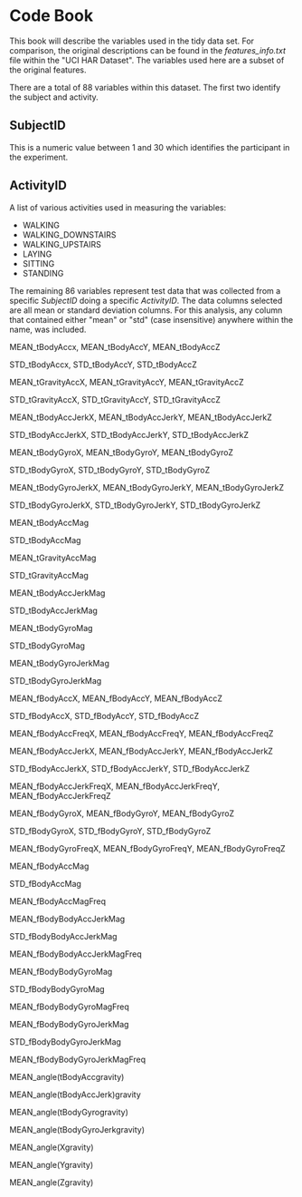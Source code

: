 # **Code Book** #

This book will describe the variables used in the tidy data set. For comparison, the original descriptions can be found in the *features_info.txt* file within the "UCI HAR Dataset". The variables used here are a subset of the original features. 

There are a total of 88 variables within this dataset. The first two identify the subject and activity. 

## SubjectID 
This is a numeric value between 1 and 30 which identifies the participant in the experiment. 

## ActivityID 
 A list of various activities used in measuring the variables:
- WALKING
- WALKING_DOWNSTAIRS
- WALKING_UPSTAIRS
- LAYING
- SITTING
- STANDING

The remaining 86 variables represent test data that was collected from a specific *SubjectID* doing a specific *ActivityID*. The data columns selected are all mean or standard deviation columns. For this analysis, any column that contained either "mean" or "std" (case insensitive) anywhere within the name, was included. 

MEAN_tBodyAccx, MEAN_tBodyAccY, MEAN_tBodyAccZ

STD_tBodyAccx, STD_tBodyAccY, STD_tBodyAccZ

MEAN_tGravityAccX, MEAN_tGravityAccY, MEAN_tGravityAccZ

STD_tGravityAccX, STD_tGravityAccY, STD_tGravityAccZ

MEAN_tBodyAccJerkX, MEAN_tBodyAccJerkY, MEAN_tBodyAccJerkZ

STD_tBodyAccJerkX, STD_tBodyAccJerkY, STD_tBodyAccJerkZ

MEAN_tBodyGyroX, MEAN_tBodyGyroY, MEAN_tBodyGyroZ

STD_tBodyGyroX, STD_tBodyGyroY, STD_tBodyGyroZ

MEAN_tBodyGyroJerkX, MEAN_tBodyGyroJerkY, MEAN_tBodyGyroJerkZ

STD_tBodyGyroJerkX, STD_tBodyGyroJerkY, STD_tBodyGyroJerkZ

MEAN_tBodyAccMag

STD_tBodyAccMag

MEAN_tGravityAccMag

STD_tGravityAccMag

MEAN_tBodyAccJerkMag

STD_tBodyAccJerkMag

MEAN_tBodyGyroMag

STD_tBodyGyroMag

MEAN_tBodyGyroJerkMag

STD_tBodyGyroJerkMag

MEAN_fBodyAccX, MEAN_fBodyAccY, MEAN_fBodyAccZ

STD_fBodyAccX, STD_fBodyAccY, STD_fBodyAccZ

MEAN_fBodyAccFreqX, MEAN_fBodyAccFreqY, MEAN_fBodyAccFreqZ

MEAN_fBodyAccJerkX, MEAN_fBodyAccJerkY, MEAN_fBodyAccJerkZ

STD_fBodyAccJerkX, STD_fBodyAccJerkY, STD_fBodyAccJerkZ

MEAN_fBodyAccJerkFreqX, MEAN_fBodyAccJerkFreqY, MEAN_fBodyAccJerkFreqZ

MEAN_fBodyGyroX, MEAN_fBodyGyroY, MEAN_fBodyGyroZ

STD_fBodyGyroX, STD_fBodyGyroY, STD_fBodyGyroZ

MEAN_fBodyGyroFreqX, MEAN_fBodyGyroFreqY, MEAN_fBodyGyroFreqZ

MEAN_fBodyAccMag

STD_fBodyAccMag

MEAN_fBodyAccMagFreq

MEAN_fBodyBodyAccJerkMag

STD_fBodyBodyAccJerkMag

MEAN_fBodyBodyAccJerkMagFreq

MEAN_fBodyBodyGyroMag

STD_fBodyBodyGyroMag

MEAN_fBodyBodyGyroMagFreq

MEAN_fBodyBodyGyroJerkMag

STD_fBodyBodyGyroJerkMag

MEAN_fBodyBodyGyroJerkMagFreq

MEAN_angle(tBodyAccgravity)

MEAN_angle(tBodyAccJerk)gravity

MEAN_angle(tBodyGyrogravity)

MEAN_angle(tBodyGyroJerkgravity)

MEAN_angle(Xgravity)

MEAN_angle(Ygravity)

MEAN_angle(Zgravity)



